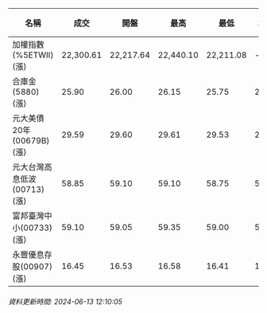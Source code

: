 | 名稱 | 成交 | 開盤 | 最高 | 最低 | 均價 | 成交金額(億) | 昨收 | 漲跌幅 | 漲跌 | 總量 | 昨量 | 振幅 |
| -------- | -------- | -------- | -------- |-------- | -------- | -------- |-------- |-------- |-------- | -------- | -------- |-------- |
|加權指數(%5ETWII) (漲)|22,300.61|22,217.64|22,440.10|22,211.08|-|3,900.87|22,048.96|1.14%|251.65|7,945,222|0|1.04%|
|合庫金(5880) (漲)|25.90|26.00|26.15|25.75|25.87|1.57|25.70|0.78%|0.20|6,074|10,930|1.56%|
|元大美債20年(00679B) (漲)|29.59|29.60|29.61|29.53|29.57|10.30|29.43|0.54%|0.16|34,821|35,831|0.27%|
|元大台灣高息低波(00713) (漲)|58.85|59.10|59.10|58.75|58.89|7.65|58.50|0.60%|0.35|12,989|11,470|0.60%|
|富邦臺灣中小(00733) (漲)|59.10|59.05|59.35|59.00|59.19|1.03|58.90|0.34%|0.20|1,746|1,157|0.59%|
|永豐優息存股(00907) (漲)|16.45|16.53|16.58|16.41|16.49|0.602|16.34|0.67%|0.11|3,649|6,113|1.04%|
###### 資料更新時間: 2024-06-13 12:10:05
